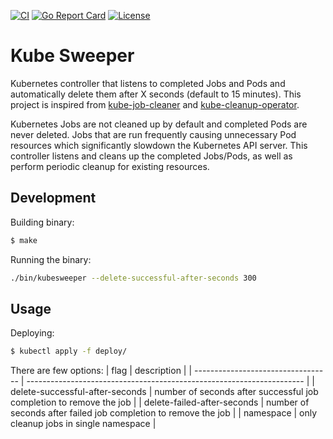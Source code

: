 [![CI](https://github.com/girikuncoro/kube-sweeper/workflows/master/badge.svg)][ci]
[![Go Report Card](https://goreportcard.com/badge/github.com/girikuncoro/kube-sweeper)][goreportcard]
[![License](https://img.shields.io/badge/License-Apache%202.0-blue.svg)][license]

[ci]: https://github.com/girikuncoro/kube-sweeper/actions?query=master+branch%3Amaster
[goreportcard]: https://goreportcard.com/report/github.com/girikuncoro/kube-sweeper
[license]: https://opensource.org/licenses/Apache-2.0

# Kube Sweeper

Kubernetes controller that listens to completed Jobs and Pods and automatically delete them after X seconds (default to 15 minutes). This project is inspired from [kube-job-cleaner](https://github.com/hjacobs/kube-job-cleaner) and [kube-cleanup-operator](https://github.com/lwolf/kube-cleanup-operator).

Kubernetes Jobs are not cleaned up by default and completed Pods are never deleted. Jobs that are run frequently causing unnecessary Pod resources which significantly slowdown the Kubernetes API server. This controller listens and cleans up the completed Jobs/Pods, as well as perform periodic cleanup for existing resources.

## Development

Building binary:
```sh
$ make
```

Running the binary:
```sh
./bin/kubesweeper --delete-successful-after-seconds 300
```

## Usage

Deploying:
```sh
$ kubectl apply -f deploy/
```

There are few options:
| flag                               | description                                                           |
| ---------------------------------- | --------------------------------------------------------------------- |
| delete-successful-after-seconds    | number of seconds after successful job completion to remove the job   |
| delete-failed-after-seconds        | number of seconds after failed job completion to remove the job       |
| namespace                          | only cleanup jobs in single namespace                                 |
